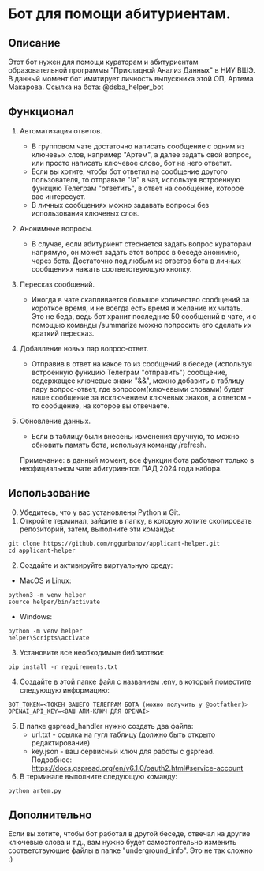 # Бот для помощи абитуриентам.

## Описание

Этот бот нужен для помощи кураторам и абитуриентам образовательной программы "Прикладной Анализ Данных" в НИУ ВШЭ.
В данный момент бот имитирует личность выпускника этой ОП, Артема Макарова.
Ссылка на бота: @dsba_helper_bot

## Функционал

1. Автоматизация ответов.
   - В групповом чате достаточно написать сообщение с одним из ключевых слов, например "Артем", а далее задать свой вопрос, или просто написать ключевое слово, бот на него ответит.
   - Если вы хотите, чтобы бот ответил на сообщение другого пользователя, то отправьте "!а" в чат, используя встроенную функцию Телеграм "ответить", в ответ на сообщение, которое вас интересует.
   - В личных сообщениях можно задавать вопросы без использования ключевых слов.
2. Анонимные вопросы.
   - В случае, если абитуриент стесняется задать вопрос кураторам напрямую, он может задать этот вопрос в беседе анонимно, через бота. Достаточно под любым из ответов бота в личных сообщениях нажать соответствующую кнопку.
3. Пересказ сообщений.
   - Иногда в чате скапливается большое количество сообщений за короткое время, и не всегда есть время и желание их читать. Это не беда, ведь бот хранит последние 50 сообщений в чате, и с помощью команды /summarize можно попросить его сделать их краткий пересказ.
4. Добавление новых пар вопрос-ответ.
   - Отправив в ответ на какое то из сообщений в беседе (используя встроенную функцию Телеграм "отправить") сообщение, содержащее ключевые знаки "&&", можно добавить в таблицу пару вопрос-ответ, где вопросом(ключевыми словами) будет ваше сообщение за исключением ключевых знаков, а ответом - то сообщение, на которое вы отвечаете.
5. Обновление данных.
   - Если в таблицу были внесены изменения вручную, то можно обновить память бота, используя команду /refresh.

	Примечание: в данный момент, все функции бота работают только в неофициальном чате абитуриентов ПАД 2024 года набора. 
## Использование
0. Убедитесь, что у вас установлены Python и Git.
1. Откройте терминал, зайдите в папку, в которую хотите скопировать репозиторий, затем, выполните эти команды:
```shell
git clone https://github.com/nggurbanov/applicant-helper.git
cd applicant-helper
```
2. Создайте и активируйте виртуальную среду:
- MacOS и Linux:
```shell
python3 -m venv helper
source helper/bin/activate
```
- Windows:
```shell
python -m venv helper
helper\Scripts\activate
```
3. Установите все необходимые библиотеки:
```shell
pip install -r requirements.txt
```
4. Создайте в этой папке файл с названием .env, в который поместите следующую информацию:
```
BOT_TOKEN=<ТОКЕН ВАШЕГО ТЕЛЕГРАМ БОТА (можно получить у @botfather)>
OPENAI_API_KEY=<ВАШ АПИ-КЛЮЧ ДЛЯ OPENAI>
```
5. В папке gspread_handler нужно создать два файла:
   - url.txt - ссылка на гугл таблицу (должно быть открыто редактирование)
   -  key.json - ваш сервисный ключ для работы с gspread. 
      Подробнее: https://docs.gspread.org/en/v6.1.0/oauth2.html#service-account
6. В терминале выполните следующую команду:
```shell
python artem.py
```
## Дополнительно
Если вы хотите, чтобы бот работал в другой беседе, отвечал на другие ключевые слова и т.д., вам нужно будет самостоятельно изменить соответствующие файлы в папке "underground_info". Это не так сложно :)